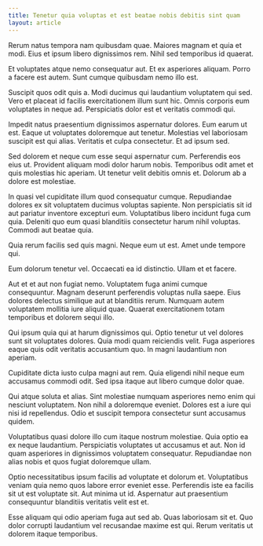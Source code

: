 ```yaml
---
title: Tenetur quia voluptas et est beatae nobis debitis sint quam
layout: article
---
```

Rerum natus tempora nam quibusdam quae. Maiores magnam et quia et modi. Eius et ipsum libero dignissimos rem. Nihil sed temporibus id quaerat.

Et voluptates atque nemo consequatur aut. Et ex asperiores aliquam. Porro a facere est autem. Sunt cumque quibusdam nemo illo est.

Suscipit quos odit quis a. Modi ducimus qui laudantium voluptatem qui sed. Vero et placeat id facilis exercitationem illum sunt hic. Omnis corporis eum voluptates in neque ad. Perspiciatis dolor est et veritatis commodi qui.

Impedit natus praesentium dignissimos aspernatur dolores. Eum earum ut est. Eaque ut voluptates doloremque aut tenetur. Molestias vel laboriosam suscipit est qui alias. Veritatis et culpa consectetur. Et ad ipsum sed.

Sed dolorem et neque cum esse sequi aspernatur cum. Perferendis eos eius ut. Provident aliquam modi dolor harum nobis. Temporibus odit amet et quis molestias hic aperiam. Ut tenetur velit debitis omnis et. Dolorum ab a dolore est molestiae.

In quasi vel cupiditate illum quod consequatur cumque. Repudiandae dolores ex sit voluptatem ducimus voluptas sapiente. Non perspiciatis sit id aut pariatur inventore excepturi eum. Voluptatibus libero incidunt fuga cum quia. Deleniti quo eum quasi blanditiis consectetur harum nihil voluptas. Commodi aut beatae quia.

Quia rerum facilis sed quis magni. Neque eum ut est. Amet unde tempore qui.

Eum dolorum tenetur vel. Occaecati ea id distinctio. Ullam et et facere.

Aut et et aut non fugiat nemo. Voluptatem fuga animi cumque consequuntur. Magnam deserunt perferendis voluptas nulla saepe. Eius dolores delectus similique aut at blanditiis rerum. Numquam autem voluptatem mollitia iure aliquid quae. Quaerat exercitationem totam temporibus et dolorem sequi illo.

Qui ipsum quia qui at harum dignissimos qui. Optio tenetur ut vel dolores sunt sit voluptates dolores. Quia modi quam reiciendis velit. Fuga asperiores eaque quis odit veritatis accusantium quo. In magni laudantium non aperiam.

Cupiditate dicta iusto culpa magni aut rem. Quia eligendi nihil neque eum accusamus commodi odit. Sed ipsa itaque aut libero cumque dolor quae.

Qui atque soluta et alias. Sint molestiae numquam asperiores nemo enim qui nesciunt voluptatem. Non nihil a doloremque eveniet. Dolores est a iure qui nisi id repellendus. Odio et suscipit tempora consectetur sunt accusamus quidem.

Voluptatibus quasi dolore illo cum itaque nostrum molestiae. Quia optio ea ex neque laudantium. Perspiciatis voluptates ut accusamus et aut. Non id quam asperiores in dignissimos voluptatem consequatur. Repudiandae non alias nobis et quos fugiat doloremque ullam.

Optio necessitatibus ipsum facilis ad voluptate et dolorum et. Voluptatibus veniam quia nemo quos labore error eveniet esse. Perferendis iste ea facilis sit ut est voluptate sit. Aut minima ut id. Aspernatur aut praesentium consequuntur blanditiis veritatis velit est et.

Esse aliquam qui odio aperiam fuga aut sed ab. Quas laboriosam sit et. Quo dolor corrupti laudantium vel recusandae maxime est qui. Rerum veritatis ut dolorem itaque temporibus.

